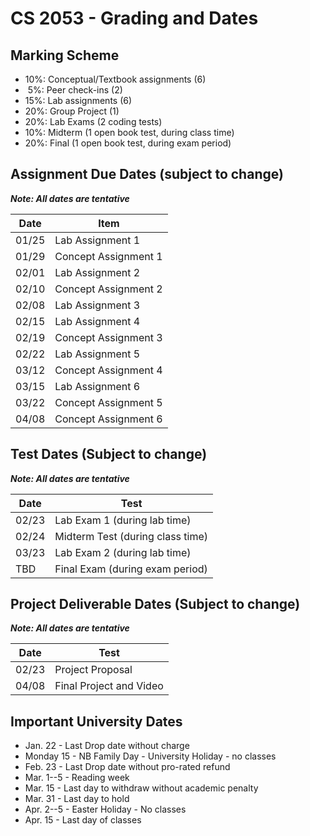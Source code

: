 # CS 2053 - Grading and Dates

## Marking Scheme

 - 10%: Conceptual/Textbook assignments (6)
 - &nbsp;5%: Peer check-ins (2)
 - 15%: Lab assignments (6)
 - 20%: Group Project (1)
 - 20%: Lab Exams (2 coding tests)
 - 10%: Midterm (1 open book test, during class time)
 - 20%: Final (1 open book test, during exam period)

## Assignment Due Dates (subject to change)

***Note: All dates are tentative***

| Date | Item |
|------|-------|
| 01/25| Lab Assignment 1 |
| 01/29| Concept Assignment 1 |
| 02/01| Lab Assignment 2 |
| 02/10| Concept Assignment 2 |
| 02/08| Lab Assignment 3 |
| 02/15| Lab Assignment 4 |
| 02/19| Concept Assignment 3 |
| 02/22| Lab Assignment 5 |
| 03/12| Concept Assignment 4 |
| 03/15| Lab Assignment 6 |
| 03/22| Concept Assignment 5 |
| 04/08| Concept Assignment 6 |

## Test Dates (Subject to change)

***Note: All dates are tentative***

| Date | Test |
|------|-------|
| 02/23 | Lab Exam 1 (during lab time) |
| 02/24 | Midterm Test (during class time) |
| 03/23 | Lab Exam 2 (during lab time) |
| TBD | Final Exam (during exam period) |

## Project Deliverable Dates (Subject to change)

***Note: All dates are tentative***

| Date | Test |
|------|-------|
| 02/23 | Project Proposal |
| 04/08 | Final Project and Video |

## Important University Dates

- Jan. 22 - Last Drop date without charge
- Monday 15 - NB Family Day - University Holiday - no classes
- Feb. 23 - Last Drop date without pro-rated refund
- Mar. 1--5 - Reading week
- Mar. 15 - Last day to withdraw without academic penalty
- Mar. 31 - Last day to hold
- Apr. 2--5 - Easter Holiday - No classes
- Apr. 15 - Last day of classes 